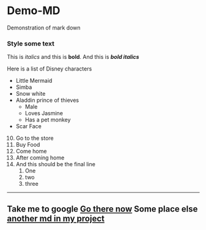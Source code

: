 # Demo-MD
Demonstration of mark down
### Style some text
This is *italics* and this is __bold__.
And this is ***bold italics***

Here is a list of Disney characters
* Little Mermaid
* Simba
* Snow white
* Aladdin
prince of thieves
  * Male
  * Loves Jasmine
  * Has a pet monkey
* Scar Face 

10. Go to the store
1. Buy Food
1. Come home
1. After coming home
1. And this should be the final line
   1. One
   1. two
   1. three

-----------------
Take me to google [Go there now](https://www.google.com)
Some place else [another md in my project](second.md)
-------------------
